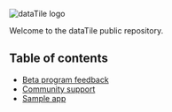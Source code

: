 ![dataTile logo](https://underplot.com/dataFude/images/tile/tile-logo.png)

Welcome to the dataTile public repository.

## Table of contents

 - [Beta program feedback](https://github.com/dataFude-app/dataFude/discussions/categories/beta-feedback)
 - [Community support](https://github.com/dataFude-app/dataFude/discussions/categories/community-support)
 - [Sample app](https://github.com/dataFude-app/dataFude/iOSAPP)
